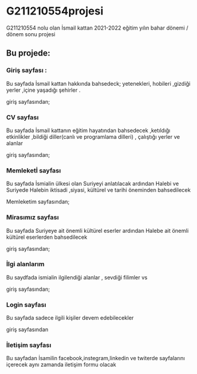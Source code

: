 # G211210554projesi
G211210554 nolu olan İsmail kattan 2021-2022 eğitim yılın bahar dönemi / dönem sonu projesi

## Bu projede:


### Giriş sayfası :

Bu sayfada İsmail kattan hakkında bahsedeck; yetenekleri, hobileri ,gizdiği yerler ,içine yaşadığı şehirler .

giriş sayfasından;
### CV sayfası

Bu sayfada İsmail kattanın eğitim hayatından bahsedecek ,ketıldığı etkinlikler ,bildiği diller(canlı ve programlama dilleri) , çalıştığı yerler ve alanlar

giriş sayfasından;
### Memleketİ sayfası 

Bu sayfada İsmialin ülkesi olan Suriyeyi anlatılacak ardından Halebi ve Suriyede Halebin iktisadi ,siyasi, kültürel ve tarihi öneminden bahsedilecek   

Memleketim sayfasından;
### Mirasımız sayfası 

Bu sayfada Suriyeye ait önemli kültürel eserler ardından Halebe ait önemli kültürel eserlerden bahsedilecek 

giriş sayfasından;
### İlgi alanlarım 

Bu saydfada ismialin ilgilendiği  alanlar , sevdiği filimler vs

giriş sayfasından;
### Login sayfası

Bu sayfada sadece ilgili kişiler devem edebilecekler

giriş sayfasından 
### İletişim sayfası 

Bu sayfadan İsamilin facebook,instegram,linkedin ve twiterde sayfalarını içerecek aynı zamanda iletişim formu olacak



